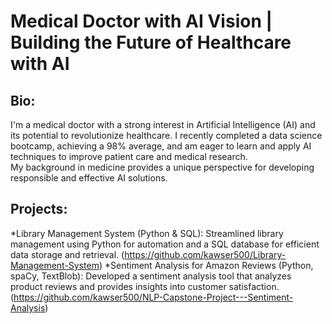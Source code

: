 # Medical Doctor with AI Vision | Building the Future of Healthcare with AI

## Bio:

I'm a medical doctor with a strong interest in Artificial Intelligence (AI) and its potential to revolutionize healthcare. 
I recently completed a data science bootcamp, achieving a 98% average, and am eager to learn and apply AI techniques to improve patient care and medical research.  
My background in medicine provides a unique perspective for developing responsible and effective AI solutions.

## Projects:

*Library Management System (Python & SQL): Streamlined library management using Python for automation and a SQL database for efficient data storage and retrieval. (https://github.com/kawser500/Library-Management-System)
*Sentiment Analysis for Amazon Reviews (Python, spaCy, TextBlob): Developed a sentiment analysis tool that analyzes product reviews and provides insights into customer satisfaction. (https://github.com/kawser500/NLP-Capstone-Project---Sentiment-Analysis)
